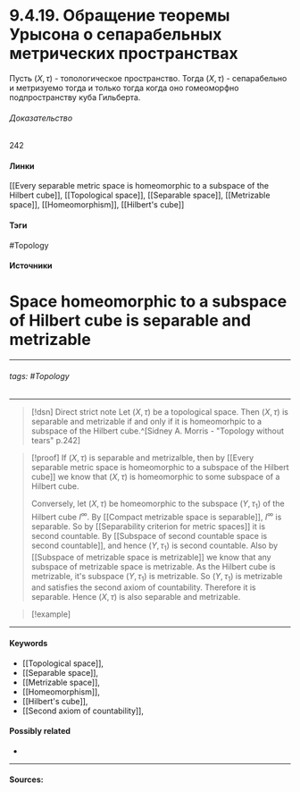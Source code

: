 # 9.4.19. Обращение теоремы Урысона о сепарабельных метрических пространствах
Пусть $(X,\tau)$ - топологическое пространство. Тогда $(X,\tau)$ - сепарабельно и метризуемо тогда и только тогда когда оно гомеоморфно подпространству куба Гильберта.
###### Доказательство
242
#### Линки
 [[Every separable metric space is homeomorphic to a subspace of the Hilbert cube]],
 [[Topological space]],
 [[Separable space]],
 [[Metrizable space]],
 [[Homeomorphism]],
 [[Hilbert's cube]]
#### Тэги
 #Topology 
#### Источники
# Space homeomorphic to a subspace of Hilbert cube is separable and metrizable
***
###### tags: #Topology 
***
>[!dsn] Direct strict note
>Let $(X,\tau)$ be a topological space. Then $(X,\tau)$ is separable and metrizable if and only if it is homeomorhpic to a subspace of the Hilbert cube.^[Sidney A. Morris - "Topology without tears" p.242]

>[!proof]
>If $(X,\tau)$ is separable and metrizalble, then by [[Every separable metric space is homeomorphic to a subspace of the Hilbert cube]] we know that $(X,\tau)$ is homeomorphic to some subspace of a Hilbert cube.
>
>Conversely, let $(X,\tau)$ be homeomorphic to the subspace $(Y,\tau_{1})$ of the Hilbert cube $I^{\infty}$. By [[Compact metrizable space is separable]], $I^{\infty}$ is separable. So by [[Separability criterion for metric spaces]] it is second countable. By [[Subspace of second countable space is second countable]], and hence $(Y,\tau_{1})$ is second countable. Also by [[Subspace of metrizable space is metrizable]] we know that any subspace of metrizable space is metrizable. As the Hilbert cube is metrizable, it's subspace $(Y,\tau_{1})$ is metrizable. So $(Y,\tau_{1})$ is metrizable and satisfies the second axiom of countability. Therefore it is separable. Hence $(X,\tau)$ is also separable and metrizable.

>[!example] 
>
***
#### Keywords
- [[Topological space]],
- [[Separable space]],
- [[Metrizable space]],
- [[Homeomorphism]],
- [[Hilbert's cube]],
- [[Second axiom of countability]],
#### Possibly related
- 
***
#### Sources: